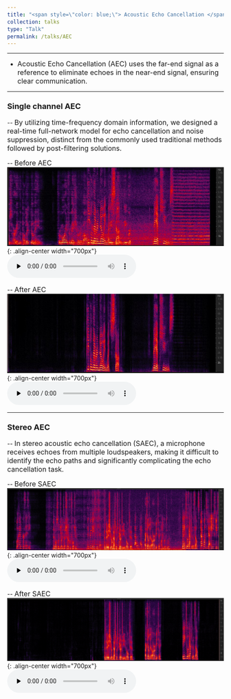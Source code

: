 ```yaml
---
title: "<span style=\"color: blue;\"> Acoustic Echo Cancellation </span>"
collection: talks
type: "Talk"
permalink: /talks/AEC
---
```


---
- <font size=3> Acoustic Echo Cancellation (AEC) uses the far-end signal as a reference to eliminate echoes in the near-end signal, ensuring clear communication.</font>  


---
###  <font size=4> Single channel AEC </font>
-- <font size=3> By utilizing time-frequency domain information, we designed a real-time full-network model for echo cancellation and noise suppression, distinct from the commonly used traditional methods followed by post-filtering solutions.</font>  
  
-- <font size=3> Before AEC </font>  
![AEC before](/images/neaecmic.JPG){: .align-center width="700px"}
​<audio id="audio" controls="" preload="none">
      <source id="wav" src="../files/neaecmic.wav">


-- <font size=3> After AEC</font>  
![AEC before](/images/neaecout.JPG){: .align-center width="700px"}
 ​<audio id="audio" controls="" preload="none">
      <source id="wav" src="../files/neaecout.wav">

---
### <font size=4> Stereo AEC</font>
-- <font size=3> In stereo acoustic echo cancellation (SAEC), a microphone receives echoes from multiple loudspeakers, making it difficult to identify the echo paths and significantly complicating the echo cancellation task.</font>  

-- <font size=3> Before SAEC</font>  
![SAEC before](/images/saecbefore.png){: .align-center  width="700px"}
​<audio id="audio" controls="" preload="none">
      <source id="wav" src="../files/saecbefore.wav">
 

-- <font size=3> After SAEC</font>  
![SAEC before](/images/saecafter.png){: .align-center width="700px"}
​<audio id="audio" controls="" preload="none">
      <source id="wav" src="../files/saecafter.wav">
 
 

